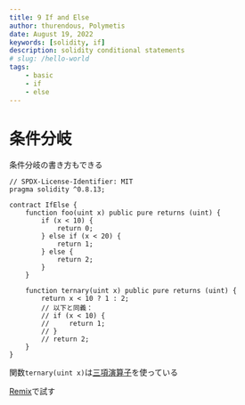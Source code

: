 ```yaml
---
title: 9 If and Else
author: thurendous, Polymetis
date: August 19, 2022
keywords: [solidity, if]
description: solidity conditional statements
# slug: /hello-world
tags:
    - basic
    - if
    - else
---
```


# 条件分岐

条件分岐の書き方もできる

```solidity
// SPDX-License-Identifier: MIT
pragma solidity ^0.8.13;

contract IfElse {
    function foo(uint x) public pure returns (uint) {
        if (x < 10) {
            return 0;
        } else if (x < 20) {
            return 1;
        } else {
            return 2;
        }
    }

    function ternary(uint x) public pure returns (uint) {
        return x < 10 ? 1 : 2;
        // 以下と同義：
        // if (x < 10) {
        //     return 1;
        // }
        // return 2;
    }
}
```

関数`ternary(uint x)`は[三項演算子](https://developer.mozilla.org/ja/docs/Web/JavaScript/Reference/Operators/Conditional_Operator)を使っている

[Remix](https://remix.ethereum.org/)で試す
